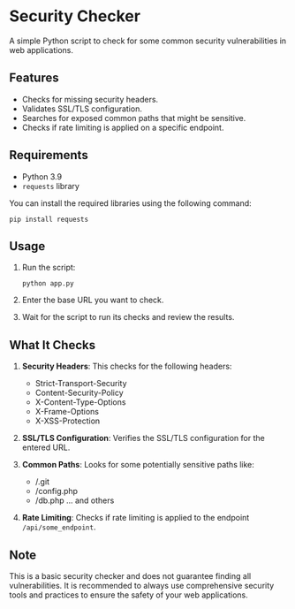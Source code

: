 
# Security Checker

A simple Python script to check for some common security vulnerabilities in web applications.

## Features

- Checks for missing security headers.
- Validates SSL/TLS configuration.
- Searches for exposed common paths that might be sensitive.
- Checks if rate limiting is applied on a specific endpoint.

## Requirements

- Python 3.9
- `requests` library

You can install the required libraries using the following command:

```
pip install requests
```

## Usage


1. Run the script:

   ```
   python app.py
   ```

2. Enter the base URL you want to check.

3. Wait for the script to run its checks and review the results.

## What It Checks

1. **Security Headers**: This checks for the following headers:
   - Strict-Transport-Security
   - Content-Security-Policy
   - X-Content-Type-Options
   - X-Frame-Options
   - X-XSS-Protection

2. **SSL/TLS Configuration**: Verifies the SSL/TLS configuration for the entered URL.

3. **Common Paths**: Looks for some potentially sensitive paths like:
   - /.git
   - /config.php
   - /db.php
   ... and others

4. **Rate Limiting**: Checks if rate limiting is applied to the endpoint `/api/some_endpoint`.

## Note

This is a basic security checker and does not guarantee finding all vulnerabilities. It is recommended to always use comprehensive security tools and practices to ensure the safety of your web applications.

